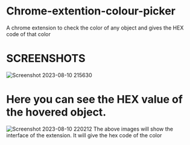 # Chrome-extention-colour-picker
A chrome extension to check the color of  any object and gives the HEX code of that color 

# SCREENSHOTS


![Screenshot 2023-08-10 215630](https://github.com/raghavsingh05/Chrome-extention-colour-picker/assets/113702274/17354478-0f04-4895-9f99-d2ced8b9ecac)


# Here you can see the HEX value of the hovered object.



![Screenshot 2023-08-10 220212](https://github.com/raghavsingh05/Chrome-extention-colour-picker/assets/113702274/652597b0-c819-4c7f-aac3-6dea23825118)
The above images will show the interface of the extension. 
It will give the hex code of the color

